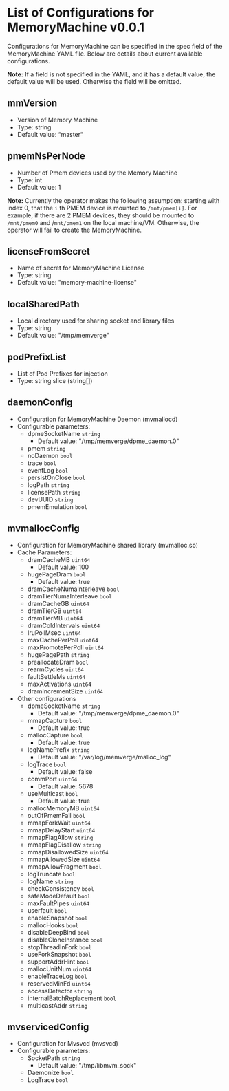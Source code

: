 # List of Configurations for MemoryMachine v0.0.1
Configurations for MemoryMachine can be specified in the spec field of the MemoryMachine YAML file. Below are details about current available configurations.

**Note:** If a field is not specified in the YAML, and it has a default value, the default value will be used. Otherwise the field will be omitted.

## mmVersion

- Version of Memory Machine
- Type: string
- Default value: “master“

## pmemNsPerNode

- Number of Pmem devices used by the Memory Machine
- Type: int
- Default value: 1

**Note:** Currently the operator makes the following assumption: starting with index 0, that the `i` th PMEM device is mounted to `/mnt/pmem[i]`. For example, if there are 2 PMEM devices, they should be mounted to `/mnt/pmem0` and /`mnt/pmem1` on the local machine/VM. Otherwise, the operator will fail to create the MemoryMachine.

## licenseFromSecret

- Name of secret for MemoryMachine License
- Type: string
- Default value: "memory-machine-license"

## localSharedPath

- Local directory used for sharing socket and library files
- Type: string
- Default value: "/tmp/memverge"

## podPrefixList

- List of Pod Prefixes for injection
- Type: string slice (string[])

## daemonConfig

- Configuration for MemoryMachine Daemon (mvmallocd)
- Configurable parameters:
    - dpmeSocketName `string`
        - Default value: "/tmp/memverge/dpme_daemon.0"
    - pmem `string`
    - noDaemon `bool`
    - trace `bool`
	- eventLog `bool`
	- persistOnClose `bool`
	- logPath `string`
	- licensePath `string`
	- devUUID `string`
	- pmemEmulation `bool`
        
## mvmallocConfig

- Configuration for MemoryMachine shared library (mvmalloc.so)
- Cache Parameters:
	- dramCacheMB `uint64`
    	- Default value: 100
	- hugePageDram `bool`
    	- Default value: true
	- dramCacheNumaInterleave `bool`
	- dramTierNumaInterleave `bool`
	- dramCacheGB `uint64`
	- dramTierGB `uint64`
	- dramTierMB `uint64`
	- dramColdIntervals `uint64`
	- lruPollMsec `uint64`
	- maxCachePerPoll `uint64`
	- maxPromotePerPoll `uint64`
	- hugePagePath `string`
	- preallocateDram `bool`
	- rearmCycles `uint64`
	- faultSettleMs `uint64`
	- maxActivations `uint64`
	- dramIncrementSize `uint64`
- Other configurations
	- dpmeSocketName `string`
    	- Default value: "/tmp/memverge/dpme_daemon.0"
	- mmapCapture `bool`
    	- Default value: true
	- mallocCapture `bool`
    	- Default value: true
	- logNamePrefix `string`
    	- Default value: "/var/log/memverge/malloc_log"
	- logTrace `bool`
    	- Default value: false
	- commPort `uint64`
    	- Default value: 5678
	- useMulticast `bool`
    	- Default value: true
	- mallocMemoryMB `uint64`
	- outOfPmemFail `bool`
	- mmapForkWait `uint64`
	- mmapDelayStart `uint64`
	- mmapFlagAllow `string`
	- mmapFlagDisallow `string`
	- mmapDisallowedSize `uint64`
	- mmapAllowedSize `uint64`
	- mmapAllowFragment `bool`
	- logTruncate `bool`
	- logName `string`
	- checkConsistency `bool`
	- safeModeDefault `bool`
	- maxFaultPipes `uint64`
	- userfault `bool`
	- enableSnapshot `bool`
	- mallocHooks `bool`
	- disableDeepBind `bool`
	- disableCloneInstance `bool`
	- stopThreadInFork `bool`
	- useForkSnapshot `bool`
	- supportAddrHint `bool`
	- mallocUnitNum `uint64`
	- enableTraceLog `bool`
	- reservedMinFd `uint64`
	- accessDetector `string`
	- internalBatchReplacement `bool`
	- multicastAddr `string`

## mvservicedConfig

- Configuration for Mvsvcd (mvsvcd)
- Configurable parameters:
  - SocketPath `string`
    - Default value: "/tmp/libmvm_sock"
  - Daemonize `bool`
  - LogTrace `bool`